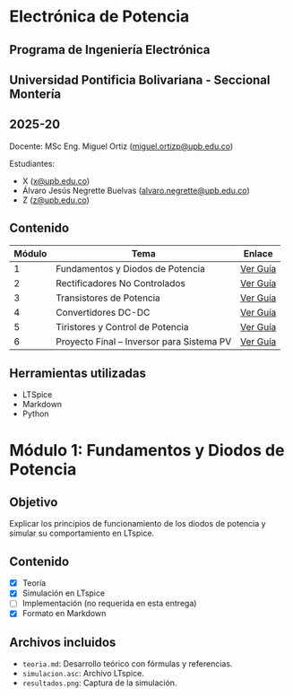 # Electrónica de Potencia

## Programa de Ingeniería Electrónica
## Universidad Pontificia Bolivariana - Seccional Montería
## 2025-20

Docente: MSc Eng. Miguel Ortiz (miguel.ortizp@upb.edu.co)

Estudiantes:
- X (x@upb.edu.co)
- Álvaro Jesús Negrette Buelvas (alvaro.negrette@upb.edu.co)
- Z (z@upb.edu.co)

## Contenido

| Módulo | Tema                                      | Enlace                                     |
| ------ | ----------------------------------------- | ------------------------------------------ |
| 1      | Fundamentos y Diodos de Potencia          | [Ver Guía](./guia_1_fundamentos_diodos)    |
| 2      | Rectificadores No Controlados             | [Ver Guía](./guia_2_rectificadores)        |
| 3      | Transistores de Potencia                  | [Ver Guía](./guia_3_transistores_potencia) |
| 4      | Convertidores DC-DC                       | [Ver Guía](./guia_4_convertidores_dc_dc)   |
| 5      | Tiristores y Control de Potencia          | [Ver Guía](./guia_5_tiristores)            |
| 6      | Proyecto Final – Inversor para Sistema PV | [Ver Guía](./guia_6_proyecto_final)        |

## Herramientas utilizadas

- LTSpice
- Markdown
- Python 

# Módulo 1: Fundamentos y Diodos de Potencia

## Objetivo
Explicar los principios de funcionamiento de los diodos de potencia y simular su comportamiento en LTspice.

## Contenido
- [x] Teoría
- [x] Simulación en LTspice
- [ ] Implementación (no requerida en esta entrega)
- [x] Formato en Markdown

## Archivos incluidos
- `teoria.md`: Desarrollo teórico con fórmulas y referencias.
- `simulacion.asc`: Archivo LTspice.
- `resultados.png`: Captura de la simulación.
  